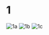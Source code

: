 # 1
![1a](https://github.com/Chandanagayathrig2003/1/assets/97158494/f03fb015-5228-42cb-ae3f-31e3af12a710)
![1b](https://github.com/Chandanagayathrig2003/1/assets/97158494/4be9ce21-5dad-4a35-af2a-a7ba19432550)
![1c](https://github.com/Chandanagayathrig2003/1/assets/97158494/c4227bcb-be32-46f4-b41b-232681a2f22a)
